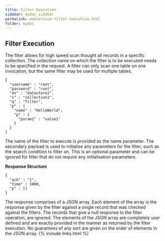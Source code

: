 ```yaml
---
title: Filter Execution
sidebar: mydoc_sidebar
permalink: webservice-filter-execution.html
folder: mydoc
---
```


## Filter Execution

The filter allows for high speed scan thought all records in a specific collection. The collection name on which the filter is to be executed needs to be specified in the request. A filter can only scan one table on one invocation, but the same filter may be used for multiple tables.

```
{
  "username" : "root",
  "password" : "root",
  "ds" : "datastore1",
  "c" : "collection1",
  "q" : "filter",
  "p" : {
    "name" : "HelloWorld",
    "p" : {
      "param1" : "value1"
    }
  } 
}
```
The name of the filter to execute is provided as the name parameter. The secondary payload is used to initialise any parameters for the filter, such as the search condition to filter on. This is an optional parameter and can be ignored for filter that do not require any initialisation parameters.

**Response Structure**

```
{
  "ack" : "1",
  "time" : 1000,
  "p" : []
}
```
The response comprises of a JSON array. Each element of the array is the response given by the filter against a single record that was checked against the filters. The records that give a null response to the filter operation, are ignored. The elements of the JSON array are completely user defined and are exactly provided in the manner as returned by the filter execution. No guarantees of any sort are given on the order of elements in the JSON array.
{% include links.html %}
